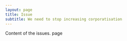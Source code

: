 ```yaml
---
layout: page
title: Issue
subtitle: We need to stop increasing corporatisation
---
```


Content of the issues. page
